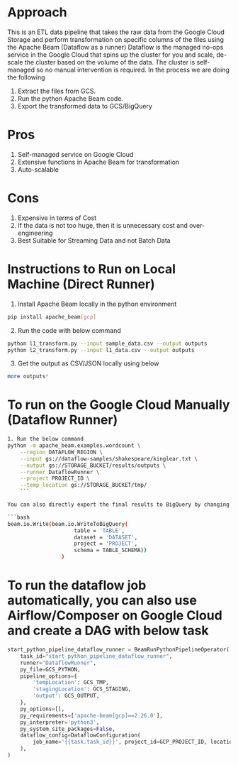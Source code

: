 # Approach

This is an ETL data pipeline that takes the raw data from the Google Cloud Storage and perform transformation on specific columns of the files using the Apache Beam (Dataflow as a runner)
Dataflow is the managed no-ops service in the Google Cloud that spins up the cluster for you and scale, de-scale the cluster based on the volume of the data. The cluster is self-managed so no manual intervention is required. In the process we are doing the following 
1. Extract the files from GCS.
2. Run the python Apache Beam code.
3. Export the transformed data to GCS/BigQuery

# Pros

1. Self-managed service on Google Cloud
2. Extensive functions in Apache Beam for transformation
3. Auto-scalable

# Cons

1. Expensive in terms of Cost
2. If the data is not too huge, then it is unnecessary cost and over-engineering
3. Best Suitable for Streaming Data and not Batch Data



# Instructions to Run on Local Machine (Direct Runner)

1. Install Apache Beam locally in the python environment
```bash
pip install apache_beam[gcp]
```

2. Run the code with below command
```bash
python l1_transform.py --input sample_data.csv --output outputs
python l2_transform.py --input l1_data.csv --output outputs
```

3. Get the output as CSV/JSON locally using below 
```bash
more outputs*
```


# To run on the Google Cloud Manually (Dataflow Runner)

```bash
1. Run the below command 
python -m apache_beam.examples.wordcount \
    --region DATAFLOW_REGION \
    --input gs://dataflow-samples/shakespeare/kinglear.txt \
    --output gs://STORAGE_BUCKET/results/outputs \
    --runner DataflowRunner \
    --project PROJECT_ID \
    --temp_location gs://STORAGE_BUCKET/tmp/
    ```

You can also directly export the final results to BigQuery by changing to the below code

```bash
beam.io.Write(beam.io.WriteToBigQuery(
                     table = 'TABLE',
                     dataset = 'DATASET',
                     project = 'PROJECT',
                     schema = TABLE_SCHEMA))
                 )
```

# To run the dataflow job automatically, you can also use Airflow/Composer on Google Cloud and create a DAG with below task 

```python
start_python_pipeline_dataflow_runner = BeamRunPythonPipelineOperator(
    task_id="start_python_pipeline_dataflow_runner",
    runner="DataflowRunner",
    py_file=GCS_PYTHON,
    pipeline_options={
        'tempLocation': GCS_TMP,
        'stagingLocation': GCS_STAGING,
        'output': GCS_OUTPUT,
    },
    py_options=[],
    py_requirements=['apache-beam[gcp]==2.26.0'],
    py_interpreter='python3',
    py_system_site_packages=False,
    dataflow_config=DataflowConfiguration(
        job_name='{{task.task_id}}', project_id=GCP_PROJECT_ID, location="us-central1"
    ),
)